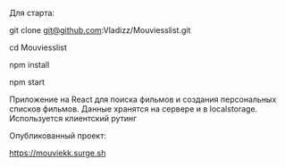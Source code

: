 Для старта:

git clone git@github.com:Vladizz/Mouviesslist.git

cd Mouviesslist

npm install

npm start

Приложение на React для поиска фильмов и создания персональных списков фильмов. Данные хранятся на сервере и в localstorage. Используется клиентский рутинг

Опубликованный проект:

https://mouviekk.surge.sh

